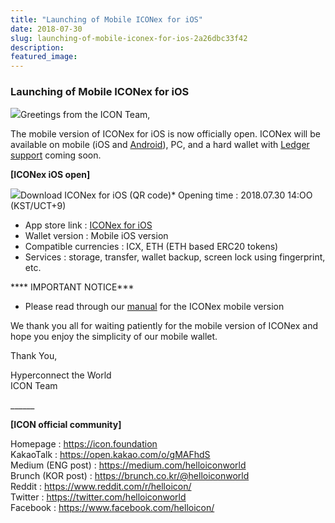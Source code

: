 ```yaml
---
title: "Launching of Mobile ICONex for iOS"
date: 2018-07-30
slug: launching-of-mobile-iconex-for-ios-2a26dbc33f42
description:
featured_image:
---
```


### Launching of Mobile ICONex for iOS

![](https://cdn-images-1.medium.com/max/800/0*8TDMMT12-j9p9cpo)Greetings from the ICON Team,

The mobile version of ICONex for iOS is now officially open. ICONex will be available on mobile (iOS and [Android](https://medium.com/helloiconworld/launching-of-mobile-iconex-for-android-b0b6be005cc9)), PC, and a hard wallet with [Ledger support](https://medium.com/helloiconworld/ledger-support-for-icx-coming-soon-b726c0a0b380) coming soon.

**[ICONex iOS open]**

![](https://cdn-images-1.medium.com/max/800/0*UJ7NFaJ7C7cuWv3y)Download ICONex for iOS (QR code)* Opening time : 2018.07.30 14:OO (KST/UCT+9)
* App store link : [ICONex for iOS](https://itunes.apple.com/app/iconex-icon-wallet/id1368441529?mt=8)
* Wallet version : Mobile iOS version
* Compatible currencies : ICX, ETH (ETH based ERC20 tokens)
* Services : storage, transfer, wallet backup, screen lock using fingerprint, etc.

**** IMPORTANT NOTICE***

- Please read through our [manual](https://drive.google.com/file/d/1LxKTXMRDrxJNAB5YRxjMNSLNyBDdNsj6/view) for the ICONex mobile version

We thank you all for waiting patiently for the mobile version of ICONex and hope you enjoy the simplicity of our mobile wallet.

Thank You,

Hyperconnect the World  
ICON Team

\_\_\_\_\_\_

**[ICON official community]**

Homepage : <https://icon.foundation>  
KakaoTalk : <https://open.kakao.com/o/gMAFhdS>  
Medium (ENG post) : <https://medium.com/helloiconworld>  
Brunch (KOR post) : <https://brunch.co.kr/@helloiconworld>  
Reddit : <https://www.reddit.com/r/helloicon/>  
Twitter : <https://twitter.com/helloiconworld>  
Facebook : <https://www.facebook.com/helloicon/>

